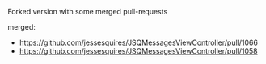 Forked version with some merged pull-requests

merged:
* https://github.com/jessesquires/JSQMessagesViewController/pull/1066
* https://github.com/jessesquires/JSQMessagesViewController/pull/1058
